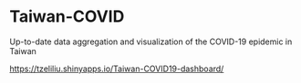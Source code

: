 # Taiwan-COVID
 Up-to-date data aggregation and visualization of the COVID-19 epidemic in Taiwan

https://tzeliliu.shinyapps.io/Taiwan-COVID19-dashboard/
